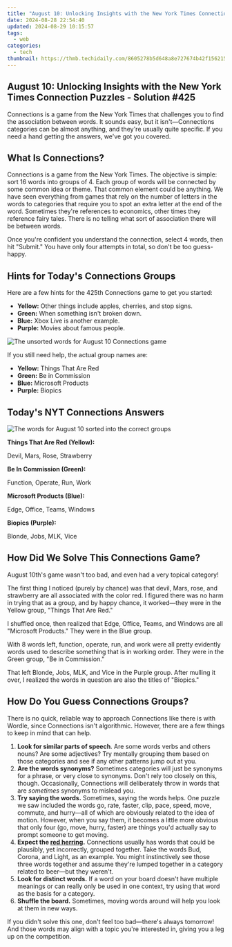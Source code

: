 ```yaml
---
title: "August 10: Unlocking Insights with the New York Times Connection Puzzles - Solution #425"
date: 2024-08-28 22:54:40
updated: 2024-08-29 10:15:57
tags:
  - web
categories:
  - tech
thumbnail: https://thmb.techidaily.com/8605278b5d648a8e727674b42f156215fdccc4c56056b931eaef077a91501e84.jpg
---
```


## August 10: Unlocking Insights with the New York Times Connection Puzzles - Solution #425

Connections is a game from the New York Times that challenges you to find the association between words. It sounds easy, but it isn't—Connections categories can be almost anything, and they're usually quite specific. If you need a hand getting the answers, we've got you covered.

##  What Is Connections?

 Connections is a game from the New York Times. The objective is simple: sort 16 words into groups of 4\. Each group of words will be connected by some common idea or theme. That common element could be anything. We have seen everything from games that rely on the number of letters in the words to categories that require you to spot an extra letter at the end of the word. Sometimes they're references to economics, other times they reference fairy tales. There is no telling what sort of association there will be between words.

 Once you're confident you understand the connection, select 4 words, then hit "Submit." You have only four attempts in total, so don't be too guess-happy.

##  Hints for Today's Connections Groups

 Here are a few hints for the 425th Connections game to get you started:

* **Yellow:** Other things include apples, cherries, and stop signs.
* **Green:** When something isn't broken down.
* **Blue:** Xbox Live is another example.
* **Purple:** Movies about famous people.

![The unsorted words for August 10 Connections game](https://static1.howtogeekimages.com/wordpress/wp-content/uploads/2024/08/the-unsorted-words-for-august-10-connections-game.png) 

 If you still need help, the actual group names are:

* **Yellow:** Things That Are Red
* **Green:** Be in Commission
* **Blue:** Microsoft Products
* **Purple:** Biopics

##  Today's NYT Connections Answers

![The words for August 10 sorted into the correct groups](https://static1.howtogeekimages.com/wordpress/wp-content/uploads/2024/08/the-words-for-august-10-sorted-into-the-correct-groups.png) 

**Things That Are Red (Yellow):** 

 Devil, Mars, Rose, Strawberry 

**Be In Commission (Green):** 

 Function, Operate, Run, Work

**Microsoft Products (Blue):** 

 Edge, Office, Teams, Windows

**Biopics (Purple):** 

 Blonde, Jobs, MLK, Vice

##  How Did We Solve This Connections Game?

 August 10th's game wasn't too bad, and even had a very topical category! 

 The first thing I noticed (purely by chance) was that devil, Mars, rose, and strawberry are all associated with the color red. I figured there was no harm in trying that as a group, and by happy chance, it worked—they were in the Yellow group, "Things That Are Red." 

 I shuffled once, then realized that Edge, Office, Teams, and Windows are all "Microsoft Products." They were in the Blue group. 

 With 8 words left, function, operate, run, and work were all pretty evidently words used to describe something that is in working order. They were in the Green group, "Be in Commission." 

 That left Blonde, Jobs, MLK, and Vice in the Purple group. After mulling it over, I realized the words in question are also the titles of "Biopics." 

##  How Do You Guess Connections Groups?

 There is no quick, reliable way to approach Connections like there is with Wordle, since Connections isn't algorithmic. However, there are a few things to keep in mind that can help.

1. **Look for similar parts of speech**. Are some words verbs and others nouns? Are some adjectives? Try mentally grouping them based on those categories and see if any other patterns jump out at you.
2. **Are the words synonyms?** Sometimes categories will just be synonyms for a phrase, or very close to synonyms. Don't rely too closely on this, though. Occasionally, Connections will deliberately throw in words that are _sometimes_ synonyms to mislead you.
3. **Try saying the words.** Sometimes, saying the words helps. One puzzle we saw included the words go, rate, faster, clip, pace, speed, move, commute, and hurry—all of which are obviously related to the idea of motion. However, when you say them, it becomes a little more obvious that only four (go, move, hurry, faster) are things you'd actually say to prompt someone to get moving.
4. **Expect the [red herring](https://www.merriam-webster.com/dictionary/red%20herring).** Connections usually has words that could be plausibly, yet incorrectly, grouped together. Take the words Bud, Corona, and Light, as an example. You might instinctively see those three words together and assume they're lumped together in a category related to beer—but they weren't.
5. **Look for distinct words.** If a word on your board doesn't have multiple meanings or can really only be used in one context, try using that word as the basis for a category.
6. **Shuffle the board.** Sometimes, moving words around will help you look at them in new ways.

 If you didn't solve this one, don't feel too bad—there's always tomorrow! And those words may align with a topic you're interested in, giving you a leg up on the competition.

<ins class="adsbygoogle"
     style="display:block"
     data-ad-format="autorelaxed"
     data-ad-client="ca-pub-7571918770474297"
     data-ad-slot="1223367746"></ins>



<ins class="adsbygoogle"
     style="display:block"
     data-ad-client="ca-pub-7571918770474297"
     data-ad-slot="8358498916"
     data-ad-format="auto"
     data-full-width-responsive="true"></ins>
